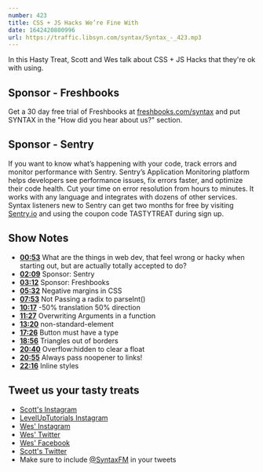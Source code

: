 ```yaml
---
number: 423
title: CSS + JS Hacks We’re Fine With
date: 1642420800996
url: https://traffic.libsyn.com/syntax/Syntax_-_423.mp3
---
```


In this Hasty Treat, Scott and Wes talk about CSS + JS Hacks that they're ok with using.

## Sponsor - Freshbooks

Get a 30 day free trial of Freshbooks at [freshbooks.com/syntax](https://freshbooks.com/syntax) and put SYNTAX in the "How did you hear about us?" section.

## Sponsor - Sentry

If you want to know what’s happening with your code, track errors and monitor performance with Sentry. Sentry’s Application Monitoring platform helps developers see performance issues, fix errors faster, and optimize their code health. Cut your time on error resolution from hours to minutes. It works with any language and integrates with dozens of other services. Syntax listeners new to Sentry can get two months for  free by visiting [Sentry.io](https://sentry.io) and using the coupon code TASTYTREAT during sign up.

## Show Notes

* **[00:53](#t=00:53)** What are the things in web dev, that feel wrong or hacky when starting out, but are actually totally accepted to do?
* **[02:09](#t=02:09)** Sponsor: Sentry
* **[03:12](#t=03:12)** Sponsor: Freshbooks
* **[05:32](#t=05:32)** Negative margins in CSS
* **[07:53](#t=07:53)** Not Passing a radix to parseInt()
* **[10:17](#t=10:17)** -50% translation 50% direction
* **[11:27](#t=11:27)** Overwriting Arguments in a function
* **[13:20](#t=13:20)** non-standard-element
* **[17:26](#t=17:26)** Button must have a type
* **[18:56](#t=18:56)** Triangles out of borders
* **[20:40](#t=20:40)** Overflow:hidden to clear a float
* **[20:55](#t=20:55)** Always pass noopener to links!
* **[22:16](#t=22:16)** Inline styles

## Tweet us your tasty treats

* [Scott's Instagram](https://www.instagram.com/stolinski/)
* [LevelUpTutorials Instagram](https://www.instagram.com/LevelUpTutorials/)
* [Wes' Instagram](https://www.instagram.com/wesbos/)
* [Wes' Twitter](https://twitter.com/wesbos)
* [Wes' Facebook](https://www.facebook.com/wesbos.developer)
* [Scott's Twitter](https://twitter.com/stolinski)
* Make sure to include [@SyntaxFM](https://twitter.com/SyntaxFM) in your tweets
